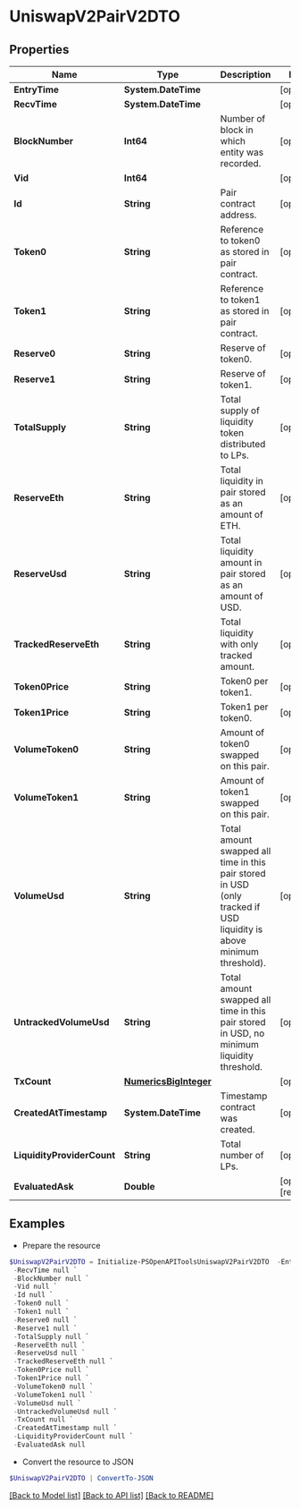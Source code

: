 # UniswapV2PairV2DTO
## Properties

Name | Type | Description | Notes
------------ | ------------- | ------------- | -------------
**EntryTime** | **System.DateTime** |  | [optional] 
**RecvTime** | **System.DateTime** |  | [optional] 
**BlockNumber** | **Int64** | Number of block in which entity was recorded. | [optional] 
**Vid** | **Int64** |  | [optional] 
**Id** | **String** | Pair contract address. | [optional] 
**Token0** | **String** | Reference to token0 as stored in pair contract. | [optional] 
**Token1** | **String** | Reference to token1 as stored in pair contract. | [optional] 
**Reserve0** | **String** | Reserve of token0. | [optional] 
**Reserve1** | **String** | Reserve of token1. | [optional] 
**TotalSupply** | **String** | Total supply of liquidity token distributed to LPs. | [optional] 
**ReserveEth** | **String** | Total liquidity in pair stored as an amount of ETH. | [optional] 
**ReserveUsd** | **String** | Total liquidity amount in pair stored as an amount of USD. | [optional] 
**TrackedReserveEth** | **String** | Total liquidity with only tracked amount. | [optional] 
**Token0Price** | **String** | Token0 per token1. | [optional] 
**Token1Price** | **String** | Token1 per token0. | [optional] 
**VolumeToken0** | **String** | Amount of token0 swapped on this pair. | [optional] 
**VolumeToken1** | **String** | Amount of token1 swapped on this pair. | [optional] 
**VolumeUsd** | **String** | Total amount swapped all time in this pair stored in USD (only tracked if USD liquidity is above minimum threshold). | [optional] 
**UntrackedVolumeUsd** | **String** | Total amount swapped all time in this pair stored in USD, no minimum liquidity threshold. | [optional] 
**TxCount** | [**NumericsBigInteger**](NumericsBigInteger.md) |  | [optional] 
**CreatedAtTimestamp** | **System.DateTime** | Timestamp contract was created. | [optional] 
**LiquidityProviderCount** | **String** | Total number of LPs. | [optional] 
**EvaluatedAsk** | **Double** |  | [optional] [readonly] 

## Examples

- Prepare the resource
```powershell
$UniswapV2PairV2DTO = Initialize-PSOpenAPIToolsUniswapV2PairV2DTO  -EntryTime null `
 -RecvTime null `
 -BlockNumber null `
 -Vid null `
 -Id null `
 -Token0 null `
 -Token1 null `
 -Reserve0 null `
 -Reserve1 null `
 -TotalSupply null `
 -ReserveEth null `
 -ReserveUsd null `
 -TrackedReserveEth null `
 -Token0Price null `
 -Token1Price null `
 -VolumeToken0 null `
 -VolumeToken1 null `
 -VolumeUsd null `
 -UntrackedVolumeUsd null `
 -TxCount null `
 -CreatedAtTimestamp null `
 -LiquidityProviderCount null `
 -EvaluatedAsk null
```

- Convert the resource to JSON
```powershell
$UniswapV2PairV2DTO | ConvertTo-JSON
```

[[Back to Model list]](../README.md#documentation-for-models) [[Back to API list]](../README.md#documentation-for-api-endpoints) [[Back to README]](../README.md)

